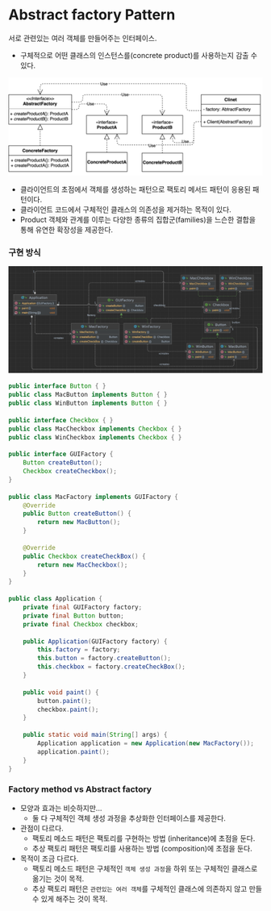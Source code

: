 # Abstract factory Pattern

서로 관련있는 여러 객체를 만들어주는 인터페이스.

- 구체적으로 어떤 클래스의 인스턴스를(concrete product)를 사용하는지 감출 수 있다.

![abstract_factory](../img/abstract_factory.png)

- 클라이언트의 초점에서 객체를 생성하는 패턴으로 팩토리 메서드 패턴이 응용된 패턴이다.
- 클라이언트 코드에서 구체적인 클래스의 의존성을 제거하는 목적이 있다.
- Product 객체와 관계를 이루는 다양한 종류의 집합군(families)을 느슨한 결합을 통해 유연한 확장성을 제공한다.

### 구현 방식

![abstract_factory](../img/abstract_factory_architecture.png)

```java
public interface Button { }
public class MacButton implements Button { }
public class WinButton implements Button { }

public interface Checkbox { }
public class MacCheckbox implements Checkbox { }
public class WinCheckbox implements Checkbox { }

public interface GUIFactory {
	Button createButton();
	Checkbox createCheckbox();
}

public class MacFactory implements GUIFactory {
	@Override
	public Button createButton() {
		return new MacButton();
	}

	@Override
	public Checkbox createCheckBox() {
		return new MacCheckbox();
	}
}

public class Application {
	private final GUIFactory factory;
	private final Button button;
	private final Checkbox checkbox;

	public Application(GUIFactory factory) {
		this.factory = factory;
		this.button = factory.createButton();
		this.checkbox = factory.createCheckBox();
	}

	public void paint() {
		button.paint();
		checkbox.paint();
	}

	public static void main(String[] args) {
		Application application = new Application(new MacFactory());
		application.paint();
	}
}
```

### Factory method vs Abstract factory

- 모양과 효과는 비슷하지만...
    - 둘 다 구체적인 객체 생성 과정을 추상화한 인터페이스를 제공한다.
- 관점이 다르다.
    - 팩토리 메소드 패턴은 팩토리를 구현하는 방법 (inheritance)에 초점을 둔다.
    - 추상 팩토리 패턴은 팩토리를 사용하는 방법 (composition)에 초점을 둔다.
- 목적이 조금 다르다.
    - 팩토리 메소드 패턴은 구체적인 `객체 생성 과정`을 하위 또는 구체적인 클래스로 옮기는 것이 목적.
    - 추상 팩토리 패턴은 `관련있는 여러 객체`를 구체적인 클래스에 의존하지 않고 만들 수 있게 해주는 것이 목적.
